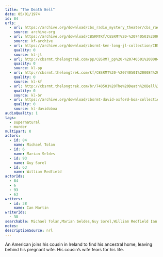 ```yaml
---
title: "The Death Bell"
date: 05/01/1974
id: 84
urls: 
  - url: https://archive.org/download/cbs_radio_mystery_theater/cbs_radio_mystery_theater-0051-0100.zip/cbs_radio_mystery_theater-0051-0100%2Fcbsrmt_0084_the_death_bell.mp3
    source: archive-org
  - url: https://archive.org/download/CBSRMTKf/CBSRMT%20-%20740501%200084%20The%20Death%20Bell_kf.mp3
    source: kf-archive
  - url: https://archive.org/download/cbsrmt-ken-long-jl-collection/CBSRMT - 740501 0084 The Death Bell_jl.mp3
    quality: 0
    source: kl-jl
  - url: http://cbsrmt.thelongtrek.com/pp/CBSRMT_pp%20-%20740501%200084%20The%20Death%20Bell.mp3
    quality: 0
    source: kl-pp
  - url: http://cbsrmt.thelongtrek.com/kf/CBSRMT%20-%20740501%200084%20The%20Death%20Bell_kf.mp3
    quality: 0
    source: kl-kf
  - url: http://cbsrmt.thelongtrek.com/br/740501%20The%20Death%20Bell%20-%20WOR.mp3
    quality: 0
    source: kl-br
  - url: https://archive.org/download/cbsrmt-david-oxford-boa-collection/CBSRMT-740501-0084-The-Death-Bell-(64-44)_kf-{BoA}.mp3
    quality: 0
    source: kl-davidoboa
audioQuality: 1
tags: 
  - supernatural
  - murder
multipart: 0
actors:  
  - id: 84
    name: Michael Tolan  
  - id: 6
    name: Marian Seldes  
  - id: 93
    name: Guy Sorel  
  - id: 63
    name: William Redfield
actorIds:  
  - 84  
  - 6  
  - 93  
  - 63
writers:  
  - id: 38
    name: Ian Martin
writerIds:  
  - 38
searchable: Michael Tolan,Marian Seldes,Guy Sorel,William Redfield Ian Martin
notes: 
descriptionSource: nrl
---
```

An American joins his cousin in Ireland to find his ancestral home, leaving behind his pregnant wife. His cousin’s wife fears for his life.